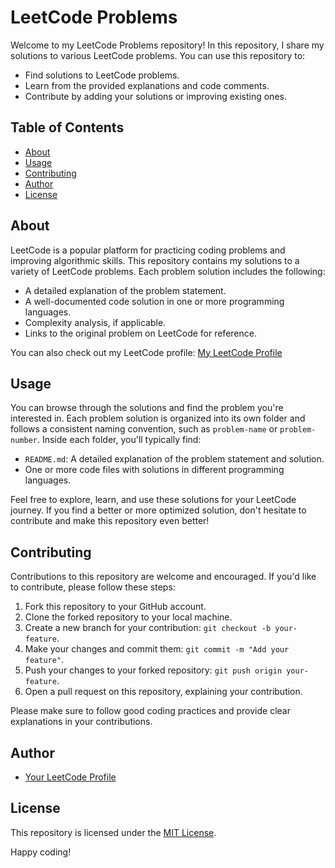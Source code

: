 # LeetCode Problems

Welcome to my LeetCode Problems repository! In this repository, I share my solutions to various LeetCode problems. You can use this repository to:

- Find solutions to LeetCode problems.
- Learn from the provided explanations and code comments.
- Contribute by adding your solutions or improving existing ones.

## Table of Contents

- [About](#about)
- [Usage](#usage)
- [Contributing](#contributing)
- [Author](#author)
- [License](#license)

## About

LeetCode is a popular platform for practicing coding problems and improving algorithmic skills. This repository contains my solutions to a variety of LeetCode problems. Each problem solution includes the following:

- A detailed explanation of the problem statement.
- A well-documented code solution in one or more programming languages.
- Complexity analysis, if applicable.
- Links to the original problem on LeetCode for reference.

You can also check out my LeetCode profile: [My LeetCode Profile](https://leetcode.com/hrshammo/)

## Usage

You can browse through the solutions and find the problem you're interested in. Each problem solution is organized into its own folder and follows a consistent naming convention, such as `problem-name` or `problem-number`. Inside each folder, you'll typically find:

- `README.md`: A detailed explanation of the problem statement and solution.
- One or more code files with solutions in different programming languages.

Feel free to explore, learn, and use these solutions for your LeetCode journey. If you find a better or more optimized solution, don't hesitate to contribute and make this repository even better!

## Contributing

Contributions to this repository are welcome and encouraged. If you'd like to contribute, please follow these steps:

1. Fork this repository to your GitHub account.
2. Clone the forked repository to your local machine.
3. Create a new branch for your contribution: `git checkout -b your-feature`.
4. Make your changes and commit them: `git commit -m "Add your feature"`.
5. Push your changes to your forked repository: `git push origin your-feature`.
6. Open a pull request on this repository, explaining your contribution.

Please make sure to follow good coding practices and provide clear explanations in your contributions.

## Author

- [Your LeetCode Profile](https://leetcode.com/hrshammo/)

## License

This repository is licensed under the [MIT License](LICENSE.md).

Happy coding!
